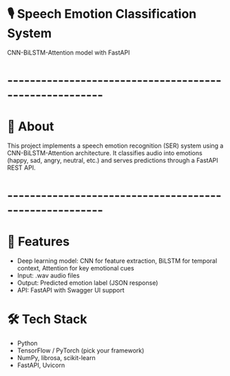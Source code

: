 # 🎙️ Speech Emotion Classification System
CNN-BiLSTM-Attention model with FastAPI

# -------------------------------------------------------
# 📌 About
 This project implements a speech emotion recognition (SER) system 
using a CNN-BiLSTM-Attention architecture. 
It classifies audio into emotions (happy, sad, angry, neutral, etc.)
and serves predictions through a FastAPI REST API.
# -------------------------------------------------------

# 🚀 Features
- Deep learning model: CNN for feature extraction, BiLSTM for temporal context, Attention for key emotional cues
- Input: .wav audio files
- Output: Predicted emotion label (JSON response)
- API: FastAPI with Swagger UI support

# 🛠️ Tech Stack
- Python
- TensorFlow / PyTorch (pick your framework)
- NumPy, librosa, scikit-learn
- FastAPI, Uvicorn
